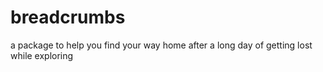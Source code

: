 # breadcrumbs
a package to help you find your way home after a long day of getting lost while exploring
